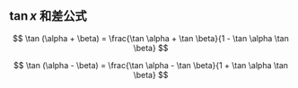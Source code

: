 

<!-- ## $\sin x$ 和差公式

$$
\sin (\alpha+\beta)=\sin \alpha \cos \beta+\cos \alpha \sin \beta \\
$$

$$
\sin (\alpha-\beta)=\sin \alpha \cos \beta-\cos \alpha \sin \beta \\
$$

## $\cos x$ 和差公式

$$
\cos (\alpha+\beta)=\cos \alpha \cos \beta-\sin \alpha \sin \beta \\
$$

$$
\cos (\alpha-\beta)=\cos \alpha \cos \beta+\sin \alpha \sin \beta \\
$$ -->

## $\tan x$ 和差公式

$$
\tan (\alpha + \beta) = \frac{\tan \alpha + \tan \beta}{1 - \tan \alpha \tan \beta}
$$



$$
\tan (\alpha - \beta) = \frac{\tan \alpha - \tan \beta}{1 + \tan \alpha \tan \beta}
$$


<!-- ## $\cot x$ 和差公式

$$
  \cot (\alpha+\beta)=\frac{\cot \alpha \cot \beta-1}{\cot \beta+\cot \alpha} \\
$$

$$
  \cot (\alpha-\beta)=\frac{\cot \alpha \cot \beta+1}{\cot \beta-\cot \alpha}
$$ -->


